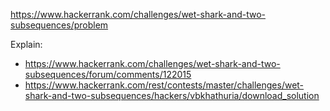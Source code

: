 https://www.hackerrank.com/challenges/wet-shark-and-two-subsequences/problem

Explain:
- https://www.hackerrank.com/challenges/wet-shark-and-two-subsequences/forum/comments/122015
- https://www.hackerrank.com/rest/contests/master/challenges/wet-shark-and-two-subsequences/hackers/vbkhathuria/download_solution
